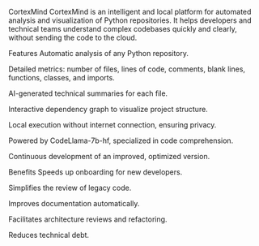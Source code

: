 CortexMind
CortexMind is an intelligent and local platform for automated analysis and visualization of Python repositories.
It helps developers and technical teams understand complex codebases quickly and clearly, without sending the code to the cloud.

Features
Automatic analysis of any Python repository.

Detailed metrics: number of files, lines of code, comments, blank lines, functions, classes, and imports.

AI-generated technical summaries for each file.

Interactive dependency graph to visualize project structure.

Local execution without internet connection, ensuring privacy.

Powered by CodeLlama-7b-hf, specialized in code comprehension.

Continuous development of an improved, optimized version.

Benefits
Speeds up onboarding for new developers.

Simplifies the review of legacy code.

Improves documentation automatically.

Facilitates architecture reviews and refactoring.

Reduces technical debt.
